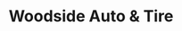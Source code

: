 ---
title: "Woodside Auto & Tire"
url: /redwood-city/woodside-auto-und-tire/
shop: Autowerkstatt
---